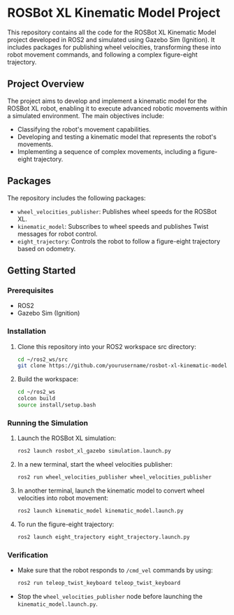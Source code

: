 # ROSBot XL Kinematic Model Project

This repository contains all the code for the ROSBot XL Kinematic Model project developed in ROS2 and simulated using Gazebo Sim (Ignition). It includes packages for publishing wheel velocities, transforming these into robot movement commands, and following a complex figure-eight trajectory.

## Project Overview

The project aims to develop and implement a kinematic model for the ROSBot XL robot, enabling it to execute advanced robotic movements within a simulated environment. The main objectives include:
- Classifying the robot's movement capabilities.
- Developing and testing a kinematic model that represents the robot's movements.
- Implementing a sequence of complex movements, including a figure-eight trajectory.

## Packages

The repository includes the following packages:
- `wheel_velocities_publisher`: Publishes wheel speeds for the ROSBot XL.
- `kinematic_model`: Subscribes to wheel speeds and publishes Twist messages for robot control.
- `eight_trajectory`: Controls the robot to follow a figure-eight trajectory based on odometry.

## Getting Started

### Prerequisites
- ROS2
- Gazebo Sim (Ignition)

### Installation

1. Clone this repository into your ROS2 workspace src directory:
   ```bash
   cd ~/ros2_ws/src
   git clone https://github.com/yourusername/rosbot-xl-kinematic-model.git
   ```

2. Build the workspace:
   ```bash
   cd ~/ros2_ws
   colcon build
   source install/setup.bash
   ```

### Running the Simulation

1. Launch the ROSBot XL simulation:
   ```bash
   ros2 launch rosbot_xl_gazebo simulation.launch.py
   ```

2. In a new terminal, start the wheel velocities publisher:
   ```bash
   ros2 run wheel_velocities_publisher wheel_velocities_publisher
   ```

3. In another terminal, launch the kinematic model to convert wheel velocities into robot movement:
   ```bash
   ros2 launch kinematic_model kinematic_model.launch.py
   ```

4. To run the figure-eight trajectory:
   ```bash
   ros2 launch eight_trajectory eight_trajectory.launch.py
   ```

### Verification

- Make sure that the robot responds to `/cmd_vel` commands by using:
  ```bash
  ros2 run teleop_twist_keyboard teleop_twist_keyboard
  ```
  
- Stop the `wheel_velocities_publisher` node before launching the `kinematic_model.launch.py`.
